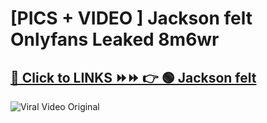 
 # [PICS + VIDEO ] Jackson felt Onlyfans Leaked 8m6wr

## <h2><a href="https://clipsfans.com/Jackson_felt&ref=git">🔗 Click to LINKS ⏩⏩ 👉 🟢 Jackson felt </a></h2>

<a href="https://clipsfans.com/Jackson_felt&ref=git" rel="nofollow" data-target="animated-image.originalLink"><img src="https://i.ibb.co.com/xMMVF88/686577567.gif" alt="Viral Video Original" style="max-width: 100%; display: inline-block;" data-target="animated-image.originalImage"></a>

